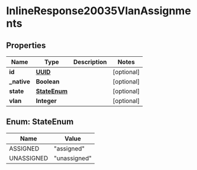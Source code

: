
# InlineResponse20035VlanAssignments

## Properties
Name | Type | Description | Notes
------------ | ------------- | ------------- | -------------
**id** | [**UUID**](UUID.md) |  |  [optional]
**_native** | **Boolean** |  |  [optional]
**state** | [**StateEnum**](#StateEnum) |  |  [optional]
**vlan** | **Integer** |  |  [optional]


<a name="StateEnum"></a>
## Enum: StateEnum
Name | Value
---- | -----
ASSIGNED | &quot;assigned&quot;
UNASSIGNED | &quot;unassigned&quot;



